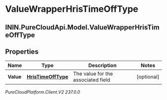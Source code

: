 # ValueWrapperHrisTimeOffType

## ININ.PureCloudApi.Model.ValueWrapperHrisTimeOffType

## Properties

|Name | Type | Description | Notes|
|------------ | ------------- | ------------- | -------------|
| **Value** | [**HrisTimeOffType**](HrisTimeOffType) | The value for the associated field | [optional] |



_PureCloudPlatform.Client.V2 237.0.0_
